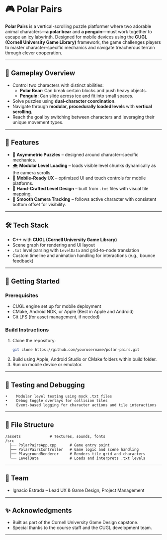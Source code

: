 # 🎮 Polar Pairs

**Polar Pairs** is a vertical-scrolling puzzle platformer where two adorable animal characters—**a polar bear** and **a penguin**—must work together to escape an icy labyrinth. Designed for mobile devices using the **CUGL (Cornell University Game Library)** framework, the game challenges players to master character-specific mechanics and navigate treacherous terrain through clever cooperation.

---

## 🧩 Gameplay Overview

- Control two characters with distinct abilities:
  - **Polar Bear**: Can break certain blocks and push heavy objects.
  - **Penguin**: Can slide across ice and fit into small spaces.
- Solve puzzles using **dual-character coordination**.
- Navigate through **modular, procedurally loaded levels** with **vertical scrolling**.
- Reach the goal by switching between characters and leveraging their unique movement types.

---

## 🔧 Features

- 🧠 **Asymmetric Puzzles** – designed around character-specific mechanics.
- 🌨️ **Modular Level Loading** – loads visible level chunks dynamically as the camera scrolls.
- 📱 **Mobile-Ready UX** – optimized UI and touch controls for mobile platforms.
- 🎨 **Hand-Crafted Level Design** – built from `.txt` files with visual tile mapping.
- 📸 **Smooth Camera Tracking** – follows active character with consistent bottom offset for visibility.

---

## 🛠️ Tech Stack

- **C++** with **CUGL (Cornell University Game Library)**
- Scene graph for rendering and UI layout
- `.txt` level parsing with `LevelData` and grid-to-node translation
- Custom timeline and animation handling for interactions (e.g., bounce feedback)

---

## 🚀 Getting Started

### Prerequisites

- CUGL engine set up for mobile deployment
- CMake, Android NDK, or Apple (Best in Apple and Android)
- Git LFS (for asset management, if needed)

### Build Instructions

1. Clone the repository:
   ```bash
   git clone https://github.com/yourusername/polar-pairs.git
    ```
2.    Build using Apple, Android Studio or CMake folders within build folder.
4.    Run on mobile device or emulator.

---

## 🧪 Testing and Debugging
    •    Modular level testing using mock .txt files
    •    Debug toggle overlays for collision tiles
    •    Event-based logging for character actions and tile interactions

---

## 📁 File Structure
```
/assets             # Textures, sounds, fonts
/src
  ├── PolarPairsApp.cpp      # Game entry point
  ├── PolarPairsController   # Game logic and scene handling
  ├── PlaygroundRenderer     # Renders tile grid and characters
  └── LevelData              # Loads and interprets .txt levels
```

---

## 👥 Team
  -    Ignacio Estrada – Lead UX & Game Design, Project Management

---

## ✨ Acknowledgments
  -    Built as part of the Cornell University Game Design capstone.
  -    Special thanks to the course staff and the CUGL development team.

---
